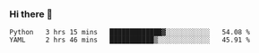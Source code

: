 ### Hi there 👋

<!--
**skywalkerwang98/skywalkerwang98** is a ✨ _special_ ✨ repository because its `README.md` (this file) appears on your GitHub profile.

Here are some ideas to get you started:

- 🔭 I’m currently working on ...
- 🌱 I’m currently learning ...
- 👯 I’m looking to collaborate on ...
- 🤔 I’m looking for help with ...
- 💬 Ask me about ...
- 📫 How to reach me: ...
- 😄 Pronouns: ...
- ⚡ Fun fact: ...
-->

<!--START_SECTION:waka-->
```text
Python   3 hrs 15 mins   █████████████▓░░░░░░░░░░░   54.08 % 
YAML     2 hrs 46 mins   ███████████▒░░░░░░░░░░░░░   45.91 % 
```
<!--END_SECTION:waka-->
